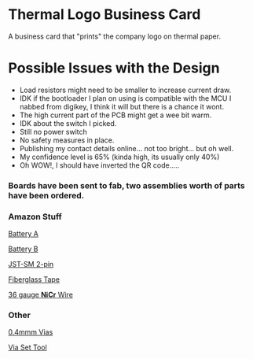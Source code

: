 


# Thermal Logo Business Card
A business card that "prints" the company logo on thermal paper.


# Possible Issues with the Design
- Load resistors might need to be smaller to increase current draw.
- IDK if the bootloader I plan on using is compatible with the MCU I nabbed from digikey, I think it will but there is a chance it wont.
- The high current part of the PCB might get a wee bit warm.
- IDK about the switch I picked.
- Still no power switch
- No safety measures in place.
- Publishing my contact details online... not too bright... but oh well.
- My confidence level is 65% (kinda high, its usually only 40%)
- Oh WOW!, I should have inverted the QR code..... 

### Boards have been sent to fab, two assemblies worth of parts have been ordered.

### Amazon Stuff

[Battery A](https://www.amazon.com/dp/B07DNCK7V2)

[Battery B](https://www.amazon.com/dp/B06ZY6J1P8)

[JST-SM 2-pin](https://www.amazon.com/dp/B01EJI8TQK)

[Fiberglass Tape](https://www.amazon.com/dp/B00823I7B6)

[36 gauge **NiCr** Wire](https://www.amazon.com/dp/B07CHTXZYW)

### Other

[0.4mmm Vias](https://www.voltera.io/store/consumables/rivets-0-4mm)

[Via Set Tool](https://www.voltera.io/store/consumables/rivet-tool)



